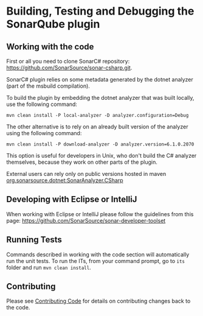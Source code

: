 # Building, Testing and Debugging the SonarQube plugin

## Working with the code
First or all you need to clone SonarC# repository: https://github.com/SonarSource/sonar-csharp.git.

SonarC# plugin relies on some metadata generated by the dotnet analyzer (part of the msbuild compilation).

To build the plugin by embedding the dotnet analyzer that was built locally, use the following command:

    mvn clean install -P local-analyzer -D analyzer.configuration=Debug

The other alternative is to rely on an already built version of the analyzer using the following command:

    mvn clean install -P download-analyzer -D analyzer.version=6.1.0.2070

This option is useful for developers in Unix, who don't build the C# analyzer themselves, because they work on other
parts of the plugin.

External users can rely only on public versions hosted in maven
[org.sonarsource.dotnet:SonarAnalyzer.CSharp](https://mvnrepository.com/artifact/org.sonarsource.dotnet/SonarAnalyzer.CSharp)

## Developing with Eclipse or IntelliJ
When working with Eclipse or IntelliJ please follow the guidelines from this page:
https://github.com/SonarSource/sonar-developer-toolset

## Running Tests
Commands described in working with the code section will automatically run the unit tests.
To run the ITs, from your command prompt, go to `its` folder and run `mvn clean install`.

## Contributing
Please see [Contributing Code](https://github.com/SonarSource/sonar-csharp/blob/master/CONTRIBUTING.md) for details on
contributing changes back to the code.